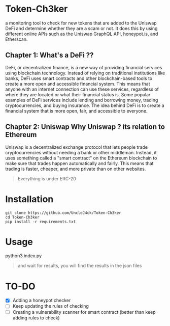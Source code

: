 # Token-Ch3ker

a monitoring tool to check for new tokens that are added to the Uniswap DeFi and determine whether they are a scam or not. It does this by using different online APIs such as the Uniswap GraphQL API, honeypot.is, and Etherscan. 

## Chapter 1: What's a DeFi ??

DeFi, or decentralized finance, is a new way of providing financial services using blockchain technology. Instead of relying on traditional institutions like banks, DeFi uses smart contracts and other blockchain-based tools to create a more open and accessible financial system. This means that anyone with an internet connection can use these services, regardless of where they are located or what their financial status is. Some popular examples of DeFi services include lending and borrowing money, trading cryptocurrencies, and buying insurance. The idea behind DeFi is to create a financial system that is more open, fair, and accessible to everyone.

## Chapter 2: Uniswap Why Uniswap ? its relation to Ethereum

Uniswap is a decentralized exchange protocol that lets people trade cryptocurrencies without needing a bank or other middleman. Instead, it uses something called a "smart contract" on the Ethereum blockchain to make sure that trades happen automatically and fairly. This means that trading is faster, cheaper, and more private than on other websites.

> Everything is under ERC-20 

# Installation

```
git clone https://github.com/UncleJ4ck/Token-Ch3ker
cd Token-Ch3ker
pip install -r requirements.txt
```

# Usage

python3 index.py

> and wait for results, you will find the results in the json files

# TO-DO

- [x] Adding a honeypot checker
- [ ] Keep updating the rules of checking
- [ ] Creating a vulnerability scanner for smart contract (better than keep adding rules to check)
